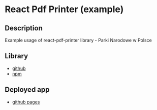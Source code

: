 # React Pdf Printer (example)

## Description

Example usage of react-pdf-printer library - Parki Narodowe w Polsce

## Library

- [github](https://github.com/krupinskij/react-pdf-printer)
- [npm](https://www.npmjs.com/package/react-pdf-printer)

## Deployed app

- [github pages](https://react-pdf-printer-example-nextjs.pages.dev/)
